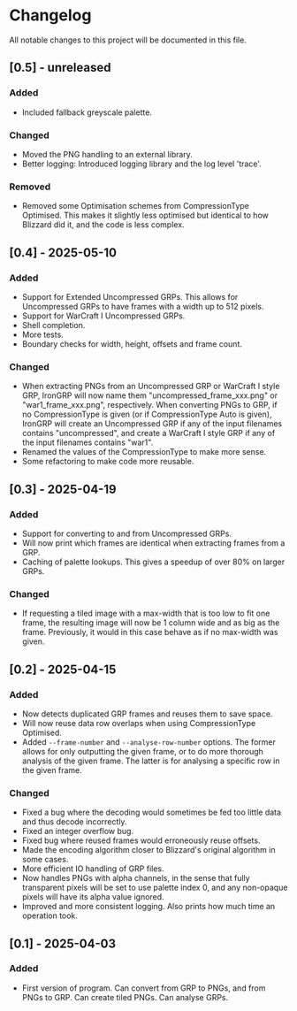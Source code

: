 # Changelog

All notable changes to this project will be documented in this file.

## [0.5] - unreleased

### Added
- Included fallback greyscale palette.

### Changed
- Moved the PNG handling to an external library.
- Better logging: Introduced logging library and the log level 'trace'.

### Removed
- Removed some Optimisation schemes from CompressionType Optimised. This makes it slightly less optimised but identical to how Blizzard did it, and the code is less complex.



## [0.4] - 2025-05-10

### Added
- Support for Extended Uncompressed GRPs. This allows for Uncompressed GRPs to have frames with a width up to 512 pixels.
- Support for WarCraft I Uncompressed GRPs.
- Shell completion.
- More tests.
- Boundary checks for width, height, offsets and frame count.

### Changed
- When extracting PNGs from an Uncompressed GRP or WarCraft I style GRP, IronGRP will now name them "uncompressed_frame_xxx.png" or "war1_frame_xxx.png", respectively. When converting PNGs to GRP, if no CompressionType is given (or if CompressionType Auto is given), IronGRP will create an Uncompressed GRP if any of the input filenames contains "uncompressed", and create a WarCraft I style GRP if any of the input filenames contains "war1".
- Renamed the values of the CompressionType to make more sense.
- Some refactoring to make code more reusable.



## [0.3] - 2025-04-19

### Added
- Support for converting to and from Uncompressed GRPs.
- Will now print which frames are identical when extracting frames from a GRP.
- Caching of palette lookups. This gives a speedup of over 80% on larger GRPs.

### Changed
- If requesting a tiled image with a max-width that is too low to fit one frame, the resulting image will now be 1 column wide and as big as the frame. Previously, it would in this case behave as if no max-width was given.



## [0.2] - 2025-04-15

### Added
- Now detects duplicated GRP frames and reuses them to save space.
- Will now reuse data row overlaps when using CompressionType Optimised.
- Added `--frame-number` and `--analyse-row-number` options. The former allows for only outputting the given frame, or to do more thorough analysis of the given frame. The latter is for analysing a specific row in the given frame.

### Changed
- Fixed a bug where the decoding would sometimes be fed too little data and thus decode incorrectly.
- Fixed an integer overflow bug.
- Fixed bug where reused frames would erroneously reuse offsets.
- Made the encoding algorithm closer to Blizzard's original algorithm in some cases.
- More efficient IO handling of GRP files.
- Now handles PNGs with alpha channels, in the sense that fully transparent pixels will be set to use palette index 0, and any non-opaque pixels will have its alpha value ignored.
- Improved and more consistent logging. Also prints how much time an operation took.



## [0.1] - 2025-04-03

### Added
- First version of program. Can convert from GRP to PNGs, and from PNGs to GRP. Can create tiled PNGs. Can analyse GRPs.
